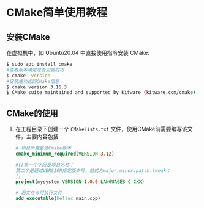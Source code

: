 # **CMake简单使用教程**

## 安装CMake

在虚拟机中，如 Ubuntu20.04 中直接使用指令安装 CMake:

```bash
$ sudo apt install cmake
#查看版本确定是否安装成功
$ cmake -version
#安装成功返回CMake信息
$ cmake version 3.16.3
$ CMake suite maintained and supported by Kitware (kitware.com/cmake).

```

## CMake的使用

1. 在工程目录下创建一个 `CMakeLists.txt` 文件，使用CMake前需要编写该文件，主要内容包括：
   
   ```CMake
   # 项目所需最低Cmake版本
   cmake_minimum_required(VERSION 3.12)

   #[[第一个字段是项目名称；
   第二个是通过VERSION指定版本号，格式为major.minor.patch.tweak；
   ]]
   project(mysystem VERSION 1.0.0 LANGUAGES C CXX)

   # 源文件与可执行文件
   add_executable(helloc main.cpp)

   ```